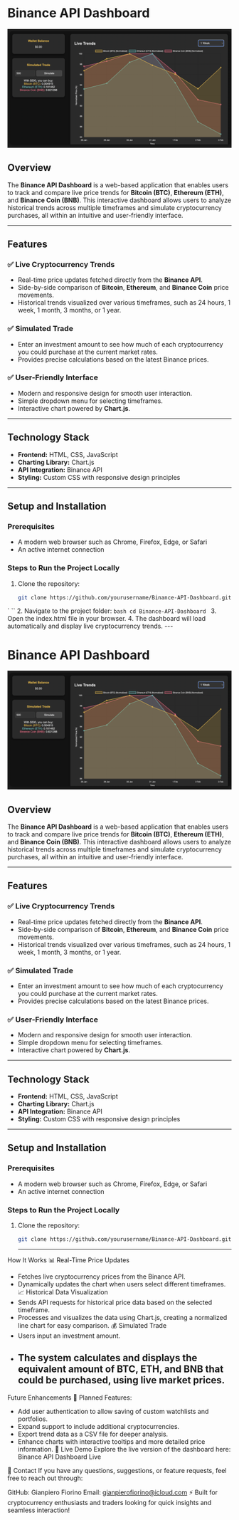 # Binance API Dashboard

![Binance API Dashboard](images/Dashboard.png)

## Overview
The **Binance API Dashboard** is a web-based application that enables users to track and compare live price trends for **Bitcoin (BTC)**, **Ethereum (ETH)**, and **Binance Coin (BNB)**. This interactive dashboard allows users to analyze historical trends across multiple timeframes and simulate cryptocurrency purchases, all within an intuitive and user-friendly interface.

---

## Features

### ✅ **Live Cryptocurrency Trends**
- Real-time price updates fetched directly from the **Binance API**.
- Side-by-side comparison of **Bitcoin**, **Ethereum**, and **Binance Coin** price movements.
- Historical trends visualized over various timeframes, such as 24 hours, 1 week, 1 month, 3 months, or 1 year.

### ✅ **Simulated Trade**
- Enter an investment amount to see how much of each cryptocurrency you could purchase at the current market rates.
- Provides precise calculations based on the latest Binance prices.

### ✅ **User-Friendly Interface**
- Modern and responsive design for smooth user interaction.
- Simple dropdown menu for selecting timeframes.
- Interactive chart powered by **Chart.js**.

---

## Technology Stack
- **Frontend:** HTML, CSS, JavaScript
- **Charting Library:** Chart.js
- **API Integration:** Binance API
- **Styling:** Custom CSS with responsive design principles

---

## Setup and Installation

### Prerequisites
- A modern web browser such as Chrome, Firefox, Edge, or Safari
- An active internet connection

### Steps to Run the Project Locally
1. Clone the repository:
   ```bash
   git clone https://github.com/yourusername/Binance-API-Dashboard.git
  ` ``
2. Navigate to the project folder:
    ```bash
    cd Binance-API-Dashboard
    ```
3. Open the index.html file in your browser.
4. The dashboard will load automatically and display live cryptocurrency trends.
    ---
# Binance API Dashboard

![Binance API Dashboard](images/Dashboard.png)

## Overview
The **Binance API Dashboard** is a web-based application that enables users to track and compare live price trends for **Bitcoin (BTC)**, **Ethereum (ETH)**, and **Binance Coin (BNB)**. This interactive dashboard allows users to analyze historical trends across multiple timeframes and simulate cryptocurrency purchases, all within an intuitive and user-friendly interface.

---

## Features

### ✅ **Live Cryptocurrency Trends**
- Real-time price updates fetched directly from the **Binance API**.
- Side-by-side comparison of **Bitcoin**, **Ethereum**, and **Binance Coin** price movements.
- Historical trends visualized over various timeframes, such as 24 hours, 1 week, 1 month, 3 months, or 1 year.

### ✅ **Simulated Trade**
- Enter an investment amount to see how much of each cryptocurrency you could purchase at the current market rates.
- Provides precise calculations based on the latest Binance prices.

### ✅ **User-Friendly Interface**
- Modern and responsive design for smooth user interaction.
- Simple dropdown menu for selecting timeframes.
- Interactive chart powered by **Chart.js**.

---

## Technology Stack
- **Frontend:** HTML, CSS, JavaScript
- **Charting Library:** Chart.js
- **API Integration:** Binance API
- **Styling:** Custom CSS with responsive design principles

---

## Setup and Installation

### Prerequisites
- A modern web browser such as Chrome, Firefox, Edge, or Safari
- An active internet connection

### Steps to Run the Project Locally
1. Clone the repository:
   ```bash
   git clone https://github.com/yourusername/Binance-API-Dashboard.git
   ```
   ---
How It Works
📊 Real-Time Price Updates
- Fetches live cryptocurrency prices from the Binance API.
- Dynamically updates the chart when users select different timeframes.
📈 Historical Data Visualization
- Sends API requests for historical price data based on the selected timeframe.
- Processes and visualizes the data using Chart.js, creating a normalized line chart for easy comparison.
💰 Simulated Trade
- Users input an investment amount.
- The system calculates and displays the equivalent amount of BTC, ETH, and BNB that could be purchased, using live market prices.
  ---
Future Enhancements
🚀 Planned Features:

- Add user authentication to allow saving of custom watchlists and portfolios.
- Expand support to include additional cryptocurrencies.
- Export trend data as a CSV file for deeper analysis.
- Enhance charts with interactive tooltips and more detailed price information.
🔗 Live Demo
Explore the live version of the dashboard here:
Binance API Dashboard Live

📩 Contact
If you have any questions, suggestions, or feature requests, feel free to reach out through:

GitHub: Gianpiero Fiorino
Email: gianpierofiorino@icloud.com
⚡ Built for cryptocurrency enthusiasts and traders looking for quick insights and seamless interaction!

